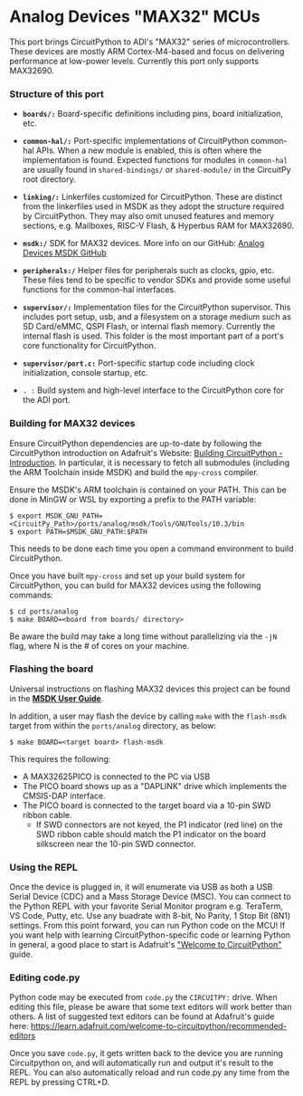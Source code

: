 # Analog Devices "MAX32" MCUs

This port brings CircuitPython to ADI's "MAX32" series of microcontrollers. These devices are mostly ARM Cortex-M4-based and focus on delivering performance at low-power levels. Currently this port only supports MAX32690.

### Structure of this port

- **`boards/:`** Board-specific definitions including pins, board initialization, etc.
- **`common-hal/:`** Port-specific implementations of CircuitPython common-hal APIs. When a new module is enabled, this is often where the implementation is found. Expected functions for modules in `common-hal` are usually found in `shared-bindings/` or `shared-module/` in the CircuitPy root directory.
- **`linking/:`** Linkerfiles customized for CircuitPython. These are distinct from the linkerfiles used in MSDK as they adopt the structure required by CircuitPython. They may also omit unused features and memory sections, e.g. Mailboxes, RISC-V Flash, & Hyperbus RAM for MAX32690.
- **`msdk:/`** SDK for MAX32 devices. More info on our GitHub: [Analog Devices MSDK GitHub](https://github.com/analogdevicesinc/msdk)
- **`peripherals:/`** Helper files for peripherals such as clocks, gpio, etc. These files tend to be specific to vendor SDKs and provide some useful functions for the common-hal interfaces.
- **`supervisor/:`** Implementation files for the CircuitPython supervisor. This includes port setup, usb, and a filesystem on a storage medium such as SD Card/eMMC, QSPI Flash, or internal flash memory. Currently the internal flash is used. This folder is the most important part of a port's core functionality for CircuitPython.
- **`supervisor/port.c:`** Port-specific startup code including clock initialization, console startup, etc.

- `. :` Build system and high-level interface to the CircuitPython core for the ADI port.

### Building for MAX32 devices

Ensure CircuitPython dependencies are up-to-date by following the CircuitPython introduction on Adafruit's Website: [Building CircuitPython - Introduction](https://learn.adafruit.com/building-circuitpython/introduction). In particular, it is necessary to fetch all submodules (including the ARM Toolchain inside MSDK) and build the `mpy-cross` compiler.

Ensure the MSDK's ARM toolchain is contained on your PATH. This can be done in MinGW or WSL by exporting a prefix to the PATH variable:

    $ export MSDK_GNU_PATH=<CircuitPy_Path>/ports/analog/msdk/Tools/GNUTools/10.3/bin
    $ export PATH=$MSDK_GNU_PATH:$PATH

This needs to be done each time you open a command environment to build CircuitPython.

Once you have built `mpy-cross` and set up your build system for CircuitPython, you can build for MAX32 devices using the following commands:

    $ cd ports/analog
    $ make BOARD=<board from boards/ directory>

Be aware the build may take a long time without parallelizing via the `-jN` flag, where N is the # of cores on your machine.

### Flashing the board

Universal instructions on flashing MAX32 devices this project can be found in the **[MSDK User Guide](https://analogdevicesinc.github.io/msdk/USERGUIDE/)**.

In addition, a user may flash the device by calling `make` with the `flash-msdk` target from within the `ports/analog` directory, as below:

```
$ make BOARD=<target board> flash-msdk
```

This requires the following:
- A MAX32625PICO is connected to the PC via USB
- The PICO board shows up as a "DAPLINK" drive which implements the CMSIS-DAP interface.
- The PICO board is connected to the target board via a 10-pin SWD ribbon cable.
  - If SWD connectors are not keyed, the P1 indicator (red line) on the SWD ribbon cable should match the P1 indicator on the board silkscreen near the 10-pin SWD connector.

### Using the REPL

Once the device is plugged in, it will enumerate via USB as both a USB Serial Device (CDC) and a Mass Storage Device (MSC). You can connect to the Python REPL with your favorite Serial Monitor program e.g. TeraTerm, VS Code, Putty, etc. Use any buadrate with 8-bit, No Parity, 1 Stop Bit (8N1) settings. From this point forward, you can run Python code on the MCU! If you want help with learning CircuitPython-specific code or learning Python in general, a good place to start is Adafruit's ["Welcome to CircuitPython"](https://learn.adafruit.com/welcome-to-circuitpython/) guide.

### Editing code.py

Python code may be executed from `code.py` the `CIRCUITPY:` drive. When editing this file, please be aware that some text editors will work better than others. A list of suggested text editors can be found at Adafruit's guide here: https://learn.adafruit.com/welcome-to-circuitpython/recommended-editors

Once you save `code.py`, it gets written back to the device you are running Circuitpython on, and will automatically run and output it's result to the REPL. You can also automatically reload and run code.py any time from the REPL by pressing CTRL+D.
